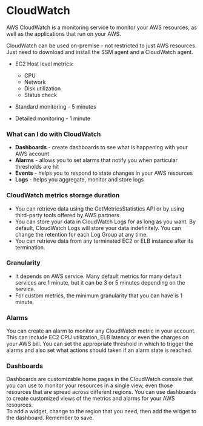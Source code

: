 # CloudWatch

AWS CloudWatch is a monitoring service to monitor your AWS resources, as well as the applications that run on your AWS.

CloudWatch can be used on-premise - not restricted to just AWS resources. Just need to download and install the SSM agent and a CloudWatch agent.

* EC2 Host level metrics:

  * CPU
  * Network
  * Disk utilization
  * Status check

* Standard monitoring - 5 minutes
* Detailed monitoring - 1 minute

### **What can I do with CloudWatch**

* **Dashboards** - create dashboards to see what is happening with your AWS account
* **Alarms** - allows you to set alarms that notify you when particular thresholds are hit
* **Events** - helps you to respond to state changes in your AWS resources
* **Logs** - helps you aggregate, monitor and store logs

### CloudWatch metrics storage duration

* You can retrieve data using the GetMetricsStatistics API or by using third-party tools offered by AWS partners
* You can store your data in CloudWatch Logs for as long as you want. By default, CloudWatch Logs will store your data indefinitely. You can change the retention for each Log Group at any time.
* You can retrieve data from any terminated EC2 or ELB instance after its termination.

### Granularity

* It depends on AWS service. Many default metrics for many default services are 1 minute, but it can be 3 or 5 minutes depending on the service.
* For custom metrics, the minimum granularity that you can have is 1 minute.

### Alarms

You can create an alarm to monitor any CloudWatch metric in your account. This can include EC2 CPU utilization, ELB latency or even the charges on your AWS bill. You can set the appropriate threshold in which to trigger the alarms and also set what actions should taken if an alarm state is reached.

### Dashboards

Dashboards are customizable home pages in the CloudWatch console that you can use to monitor your resources in a single view, even those resources that are spread across different regions. You can use dashboards to create customized views of the metrics and alarms for your AWS resources.  
To add a widget, change to the region that you need, then add the widget to the dashboard. Remember to save.



